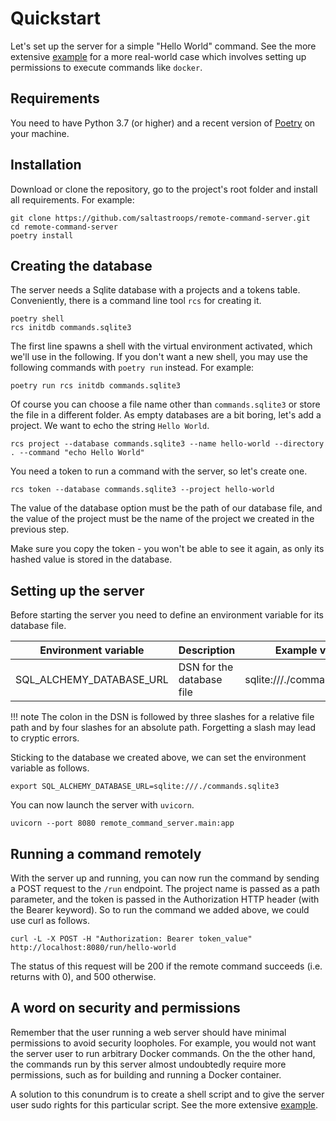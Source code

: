 # Quickstart

Let's set up the server for a simple "Hello World" command. See the more extensive [example](example.md) for a more real-world case which involves setting up permissions to execute commands like `docker`.

## Requirements

You need to have Python 3.7 (or higher) and a recent version of [Poetry](https://python-poetry.org) on your machine.

## Installation

Download or clone the repository, go to the project's root folder and install all requirements. For example:

```shell
git clone https://github.com/saltastroops/remote-command-server.git
cd remote-command-server
poetry install
```

## Creating the database

The server needs a Sqlite database with a projects and a tokens table. Conveniently, there is a command line tool `rcs` for creating it.

```shell
poetry shell
rcs initdb commands.sqlite3
```

The first line spawns a shell with the virtual environment activated, which we'll use in the following. If you don't want a new shell, you may use the following commands with `poetry run` instead. For example:

```shell
poetry run rcs initdb commands.sqlite3
```

Of course you can choose a file name other than `commands.sqlite3` or store the file in a different folder. As empty databases are a bit boring, let's add a project. We want to echo the string `Hello World`.

```shell
rcs project --database commands.sqlite3 --name hello-world --directory . --command "echo Hello World" 
```

You need a token to run a command with the server, so let's create one.

```shell
rcs token --database commands.sqlite3 --project hello-world 
```

The value of the database option must be the path of our database file, and the value of the project must be the name of the project we created in the previous step.

Make sure you copy the token - you won't be able to see it again, as only its hashed value is stored in the database.

## Setting up the server

Before starting the server you need to define an environment variable for its database file.

Environment variable | Description | Example value
--- | --- | ---
SQL_ALCHEMY_DATABASE_URL | DSN for the database file | sqlite:///./commands.sqlite3

!!! note
    The colon in the DSN is followed by three slashes for a relative file path and by four slashes for an absolute path. Forgetting a slash may lead to cryptic errors.

Sticking to the database we created above, we can set the environment variable as follows.

```shell
export SQL_ALCHEMY_DATABASE_URL=sqlite:///./commands.sqlite3
```

You can now launch the server with `uvicorn`.

```shell
uvicorn --port 8080 remote_command_server.main:app
```

## Running a command remotely

With the server up and running, you can now run the command by sending a POST request to the `/run` endpoint. The project name is passed as a path parameter, and the token is passed in the Authorization HTTP header (with the Bearer keyword). So to run the command we added above, we could use curl as follows.

```shell
curl -L -X POST -H "Authorization: Bearer token_value" http://localhost:8080/run/hello-world
```

The status of this request will be 200 if the remote command succeeds (i.e. returns with 0), and 500 otherwise.

## A word on security and permissions

Remember that the user running a web server should have minimal permissions to avoid security loopholes. For example, you would not want the server user to run arbitrary Docker commands. On the the other hand, the commands run by this server almost undoubtedly require more permissions, such as for building and running a Docker container.

A solution to this conundrum is to create a shell script and to give the server user sudo rights for this particular script. See the more extensive [example](example.md).
